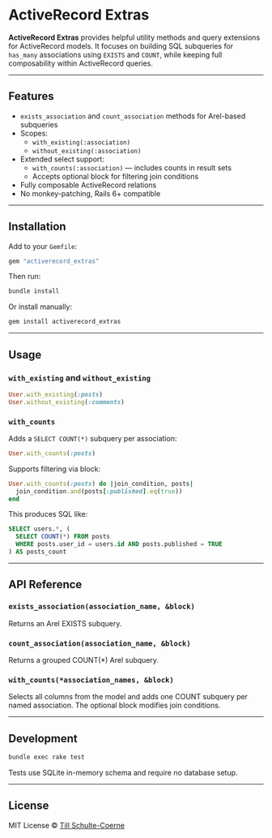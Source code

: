 # ActiveRecord Extras

**ActiveRecord Extras** provides helpful utility methods and query extensions for ActiveRecord models.
It focuses on building SQL subqueries for `has_many` associations using `EXISTS` and `COUNT`, while keeping full composability within ActiveRecord queries.

---

## Features

- `exists_association` and `count_association` methods for Arel-based subqueries
- Scopes:
  - `with_existing(:association)`
  - `without_existing(:association)`
- Extended select support:
  - `with_counts(:association)` — includes counts in result sets
  - Accepts optional block for filtering join conditions
- Fully composable ActiveRecord relations
- No monkey-patching, Rails 6+ compatible

---

## Installation

Add to your `Gemfile`:

```ruby
gem "activerecord_extras"
```

Then run:

```bash
bundle install
```

Or install manually:

```bash
gem install activerecord_extras
```

---

## Usage

### `with_existing` and `without_existing`

```ruby
User.with_existing(:posts)
User.without_existing(:comments)
```

### `with_counts`

Adds a `SELECT COUNT(*)` subquery per association:

```ruby
User.with_counts(:posts)
```

Supports filtering via block:

```ruby
User.with_counts(:posts) do |join_condition, posts|
  join_condition.and(posts[:published].eq(true))
end
```

This produces SQL like:

```sql
SELECT users.*, (
  SELECT COUNT(*) FROM posts
  WHERE posts.user_id = users.id AND posts.published = TRUE
) AS posts_count
```

---

## API Reference

### `exists_association(association_name, &block)`

Returns an Arel EXISTS subquery.

### `count_association(association_name, &block)`

Returns a grouped COUNT(*) Arel subquery.

### `with_counts(*association_names, &block)`

Selects all columns from the model and adds one COUNT subquery per named association. The optional block modifies join conditions.

---

## Development

```bash
bundle exec rake test
```

Tests use SQLite in-memory schema and require no database setup.

---

## License

MIT License © [Till Schulte-Coerne](https://github.com/tillsc)
